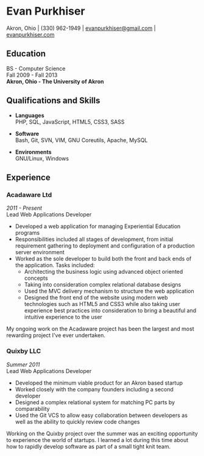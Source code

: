 # Evan Purkhiser

Akron, Ohio | (330) 962-1949 | evanpurkhiser@gmail.com | [evanpurkhiser.com](http://evanpurkhiser.com)

## Education

BS - Computer Science  
Fall 2009 - Fall 2013  
**Akron, Ohio - The University of Akron**

## Qualifications and Skills

 * **Languages**  
   PHP, SQL, JavaScript, HTML5, CSS3, SASS

 * **Software**  
   Bash, Git, SVN, VIM, GNU Coreutils, Apache, MySQL

 * **Environments**  
   GNU/Linux, Windows

## Experience

### Acadaware Ltd
*2011 - Present*  
Lead Web Applications Developer

 * Developed a web application for managing Experiential Education programs
 * Responsibilities included all stages of development, from initial requirement
   gathering to deployment and configuration of a production server environment
 * Worked as the sole developer to build both the front and back ends of the
   application. Tasks included:
   * Architecting the business logic using advanced object oriented concepts
   * Taking into consideration complex relational database designs
   * Used the MVC delivery mechanism to structure the web application
   * Designed the front end of the website using modern web technologies such as
     HTML5 and CSS3 while also taking user experience best practices into
     consideration to bring a beautiful and intuitive experience to the user

My ongoing work on the Acadaware project has been the largest and most
rewarding project I've ever undertaken.

### Quixby LLC
*Summer 2011*  
Lead Web Applications Developer

 * Developed the minimum viable product for an Akron based startup
 * Worked closely with the company founders including a second developer
 * Designed a complex relational system for matching PC parts by comparability
 * Used the Git VCS to allow easy collaboration between developers as well
   as the ability to quickly review code changes

Working on the Quixby project over the summer was an exciting opportunity to
experience the world of startups. I learned a lot during this time about how to
rapidly develop software as part of a small tight knit team.
